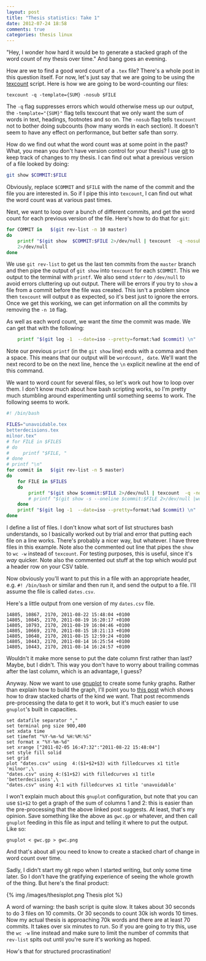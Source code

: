 ```yaml
---
layout: post
title: "Thesis statistics: Take 1"
date: 2012-07-24 18:58
comments: true
categories: thesis linux
---
```

"Hey, I wonder how hard it would be to generate
a stacked graph of the word count of my thesis over time."
And bang goes an evening.

<!-- more -->

How are we to find a good word count of a
`.tex` file?
There's a whole post in this question itself.
For now, let's just say that we are going to be using
the [texcount](http://app.uio.no/ifi/texcount/index.html)
script.
Here is how we are going to be word-counting
our files:

```
texcount -q -template={SUM} -nosub $FILE
```

The `-q` flag suppresses errors which would
otherwise mess up our output,
the `-template="{SUM}"` flag
tells texcount that we only want the sum
of words in text, headings, footnotes and so on.
The `-nosub` flag tells `texcount` not to bother doing subcounts
(how many words in each section).
It doesn't seem to have any effect on performance,
but better safe than sorry.

How do we find out what the word count
was at some point in the past?
What, you mean you don't have version control
for your thesis?
I use [git](http://git-scm.com/)
to keep track of changes to my thesis.
I can find out what a previous version of a file looked by doing:

```bash
git show $COMMIT:$FILE
```

Obviously, replace `$COMMIT` and `$FILE` with 
the name of the commit and the file you are interested in.
So if I pipe this into `texcount`,
I can find out what the word count was at various past times.

Next, we want to loop over a bunch of different
commits, and get the word count for each previous version of the file.
Here's how to do that for `git`:

```bash
for COMMIT in	$(git rev-list -n 10 master)
do
    printf "$(git show  $COMMIT:$FILE 2>/dev/null | texcount  -q -nosub -template="{SUM}" -), "
    2>/dev/null
done
```

We use `git rev-list` to get us the last 
ten commits from the `master` branch
and then pipe the output of `git show` into `texcount`
for each `$COMMIT`.
This we output to the terminal with `printf`.
We also send `stderr` to `/dev/null` to avoid
errors cluttering up out output.
There will be errors if you try to `show` a file from a commit
before the file was created.
This isn't a problem since then `texcount` will output `0`
as expected, so it's best just to ignore the errors.
Once we get this working, we can get information on all the commits
by removing the `-n 10` flag.

As well as each word count, we want the *time* the
commit was made.
We can get that with the following:

```bash
	printf "$(git log -1  --date=iso --pretty=format:%ad $commit) \n"
```

Note our previous `printf` (in the `git show` line) ends with a comma and then a space.
This means that our output will be `wordcount, date`.
We'll want the next record to be on the next line, 
hence the `\n` explicit newline at the end of this command.

We want to word count for several files,
so let's work out how to loop over them.
I don't know much about how bash scripting works,
so I'm pretty much stumbling around experimenting until something seems to work.
The following seems to work.

```bash
#! /bin/bash

FILES="unavoidable.tex
betterdecisions.tex
milnor.tex"
# for FILE in $FILES
# do
#     printf "$FILE, "
# done
# printf "\n"
for commit in	$(git rev-list -n 5 master)
do
	for FILE in $FILES
	do
	    printf "$(git show $commit:$FILE 2>/dev/null | texcount  -q -nosub -template="{SUM}" -), "
        # printf "$(git show -s --oneline $commit:$FILE 2>/dev/null |wc -w ), "
	done
	printf "$(git log -1  --date=iso --pretty=format:%ad $commit) \n"
done
```

I define a list of files.
I don't know what sort of list structures bash understands,
so I basically worked out by trial and error that putting each file on a line works.
There's probably a nicer way, but whatever.
I have three files in this example.
Note also the commented out line that pipes the `show`
to `wc -w` instead of `texcount`.
For testing purposes, this is useful,
since it's *way* quicker.
Note also the commented out stuff at the top
which would put a header row on your
CSV table.

Now obviously you'll want to put this in a file
with an appropriate header, e.g. `#! /bin/bash` or similar
and then run it, and send the output to a file.
I'll assume the file is called `dates.csv`.

Here's a little output from one version of
my `dates.csv` file.

```
14805, 10867, 2170, 2011-08-22 15:48:04 +0100
14805, 10845, 2170, 2011-08-19 16:20:17 +0100
14805, 10793, 2170, 2011-08-19 16:04:46 +0100
14805, 10669, 2170, 2011-08-15 18:21:13 +0100
14805, 10648, 2170, 2011-08-15 12:59:24 +0100
14805, 10443, 2170, 2011-08-14 16:25:54 +0100
14805, 10443, 2170, 2011-08-14 16:24:57 +0100
```

Wouldn't it make more sense to put the date column first rather than last?
Maybe, but I didn't.
This way you don't have to worry about trailing commas after the last column,
which is an advantage, I guess?

Anyway.
Now we want to use 
[gnuplot](http://www.gnuplot.info/)
to create some funky graphs.
Rather than explain how to build the graph,
I'll point you to 
[this post](http://freesoftware.zona-m.net/how-to-create-stacked-area-graphs-with-gnuplot/)
which shows how to draw stacked charts of the kind we want.
That post recommends pre-processing the data to get it to work,
but it's much easier to use `gnuplot`'s built in capacities.

```
set datafile separator ","
set terminal png size 900,400
set xdata time
set timefmt "%Y-%m-%d %H:%M:%S"
set format x "%Y-%m-%d"
set xrange ["2011-02-05 16:47:32":"2011-08-22 15:48:04"]
set style fill solid
set grid
plot "dates.csv" using  4:($1+$2+$3) with filledcurves x1 title 'milnor',\
"dates.csv" using 4:($1+$2) with filledcurves x1 title 'betterdecisions',\
"dates.csv" using 4:1 with filledcurves x1 title 'unavoidable'
```

I won't explain much about this `gnuplot` configuration, 
but note that you can use `$1+$2` to get a graph of 
the sum of columns 1 and 2:
this is easier than the pre-processing that the above linked
post suggests.
At least, that's my opinion.
Save something like the above as `gwc.gp` or whatever,
and then call `gnuplot` feeding in this file as input
and telling it where to put the output.
Like so:

```
gnuplot < gwc.gp > gwc.png
```

And that's about all you need to know to create
a stacked chart of change in word count over time.

Sadly, I didn't start my git repo when I started writing,
but only some time later.
So I don't have the gratifying experience of seeing the whole growth of
the thing.
But here's the final product:

{% img /images/thesisplot.png Thesis plot %}

A word of warning:
the bash script is quite slow.
It takes about 30 seconds to do 3 files on 10 commits.
Or 30 seconds to count 30k ish words 10 times.
Now my actual thesis is approaching 70k words and
there are at least 70 commits.
It takes over six minutes to run.
So if you are going to try this,
use the `wc -w` line instead
and make sure to limit the number of commits that
`rev-list` spits out until you're sure it's working
as hoped.

How's that for structured procrastination!
